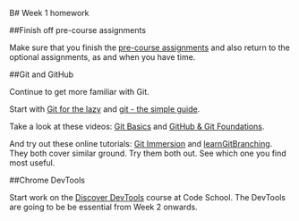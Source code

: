 B# Week 1 homework

##Finish off pre-course assignments

Make sure that you finish the [pre-course assignments](assignments/pre) and also return to the optional assignments, as and when you have time.

##Git and GitHub

Continue to get more familiar with Git. 

Start with [Git for the lazy](http://wiki.spheredev.org/Git_for_the_lazy) and [git - the simple guide](http://rogerdudler.github.io/git-guide/).

Take a look at these videos: [Git Basics](http://git-scm.com/videos) and [GitHub & Git Foundations](http://vimeo.com/album/2763106/video/88271920). 

And try out these online tutorials: [Git Immersion](http://gitimmersion.com/) and [learnGitBranching](http://pcottle.github.io/learnGitBranching/). They both cover similar ground. Try them both out. See which one you find most useful.

##Chrome DevTools

Start work on the [Discover DevTools](http://discover-devtools.codeschool.com/) course at Code School. The DevTools are going to be be essential from Week 2 onwards.





